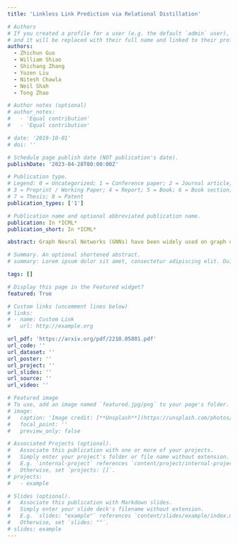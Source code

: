```yaml
---
title: 'Linkless Link Prediction via Relational Distillation'

# Authors
# If you created a profile for a user (e.g. the default `admin` user), write the username (folder name) here
# and it will be replaced with their full name and linked to their profile.
authors:
  - Zhichun Guo
  - William Shiao
  - Shichang Zhang
  - Yozen Liu
  - Nitesh Chawla
  - Neil Shah
  - Tong Zhao

# Author notes (optional)
# author_notes:
#   - 'Equal contribution'
#   - 'Equal contribution'

# date: '2019-10-01'
# doi: ''

# Schedule page publish date (NOT publication's date).
publishDate: '2023-04-28T00:00:00Z'

# Publication type.
# Legend: 0 = Uncategorized; 1 = Conference paper; 2 = Journal article;
# 3 = Preprint / Working Paper; 4 = Report; 5 = Book; 6 = Book section;
# 7 = Thesis; 8 = Patent
publication_types: ['1']

# Publication name and optional abbreviated publication name.
publication: In *ICML*
publication_short: In *ICML*

abstract: Graph Neural Networks (GNNs) have been widely used on graph data and have shown exceptional performance in the task of link prediction. Despite their effectiveness, GNNs often suffer from high latency due to non-trivial neighborhood data dependency in practical deployments. To address this issue, researchers have proposed methods based on knowledge distillation (KD) to transfer the knowledge from teacher GNNs to student MLPs, which are known to be efficient even with industrial scale data, and have shown promising results on node classification. Nonetheless, using KD to accelerate link prediction is still unexplored. In this work, we start with exploring two direct analogs of traditional KD for link prediction, i.e., predicted logit-based matching and node representation-based matching. Upon observing direct KD analogs do not perform well for link prediction, we propose a relational KD framework, Linkless Link Prediction (LLP). Unlike simple KD methods that match independent link logits or node representations, LLP distills relational knowledge that is centered around each (anchor) node to the student MLP. Specifically, we propose two matching strategies that complement each other, rank-based matching and distribution-based matching. Extensive experiments demonstrate that LLP boosts the link prediction performance of MLPs with significant margins, and even outperforms the teacher GNNs on 6 out of 9 benchmarks. LLP also achieves a 776.37× speedup in link prediction inference compared to GNNs on the large scale OGB-Citation2 dataset.

# Summary. An optional shortened abstract.
# summary: Lorem ipsum dolor sit amet, consectetur adipiscing elit. Duis posuere tellus ac convallis placerat. Proin tincidunt magna sed ex sollicitudin condimentum.

tags: []

# Display this page in the Featured widget?
featured: True

# Custom links (uncomment lines below)
# links:
# - name: Custom Link
#   url: http://example.org

url_pdf: 'https://arxiv.org/pdf/2210.05801.pdf'
url_code: ''
url_dataset: ''
url_poster: ''
url_project: ''
url_slides: ''
url_source: ''
url_video: ''

# Featured image
# To use, add an image named `featured.jpg/png` to your page's folder.
# image:
#   caption: 'Image credit: [**Unsplash**](https://unsplash.com/photos/pLCdAaMFLTE)'
#   focal_point: ''
#   preview_only: false

# Associated Projects (optional).
#   Associate this publication with one or more of your projects.
#   Simply enter your project's folder or file name without extension.
#   E.g. `internal-project` references `content/project/internal-project/index.md`.
#   Otherwise, set `projects: []`.
# projects:
#   - example

# Slides (optional).
#   Associate this publication with Markdown slides.
#   Simply enter your slide deck's filename without extension.
#   E.g. `slides: "example"` references `content/slides/example/index.md`.
#   Otherwise, set `slides: ""`.
# slides: example
---
```


<!-- {{% callout note %}}
Click the _Cite_ button above to demo the feature to enable visitors to import publication metadata into their reference management software.
{{% /callout %}}

{{% callout note %}}
Create your slides in Markdown - click the _Slides_ button to check out the example.
{{% /callout %}} -->

<!-- [pdf](https://dl.acm.org/doi/pdf/10.1145/3340531.3411981)[code](https://github.com/zhichunguo/GraSeq) -->
<!-- Supplementary notes can be added here, including [code, math, and images](https://wowchemy.com/docs/writing-markdown-latex/). -->
